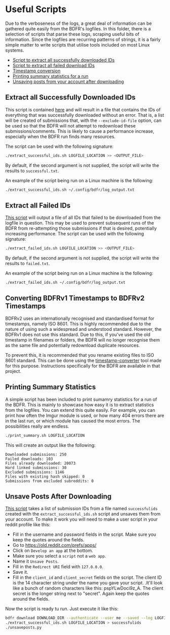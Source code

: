 # Useful Scripts

Due to the verboseness of the logs, a great deal of information can be gathered quite easily from the BDFR's logfiles. In this folder, there is a selection of scripts that parse these logs, scraping useful bits of information. Since the logfiles are recurring patterns of strings, it is a fairly simple matter to write scripts that utilise tools included on most Linux systems.

- [Script to extract all successfully downloaded IDs](#extract-all-successfully-downloaded-ids)
- [Script to extract all failed download IDs](#extract-all-failed-ids)
- [Timestamp conversion](#converting-bdfrv1-timestamps-to-bdfrv2-timestamps)
- [Printing summary statistics for a run](#printing-summary-statistics)
- [Unsaving posts from your account after downloading](#unsave-posts-after-downloading)

## Extract all Successfully Downloaded IDs

This script is contained [here](extract_successful_ids.sh) and will result in a file that contains the IDs of everything that was successfully downloaded without an error. That is, a list will be created of submissions that, with the `--exclude-id-file` option, can be used so that the BDFR will not attempt to redownload these submissions/comments. This is likely to cause a performance increase, especially when the BDFR run finds many resources.

The script can be used with the following signature:

```bash
./extract_successful_ids.sh LOGFILE_LOCATION >> <OUTPUT_FILE>
```

By default, if the second argument is not supplied, the script will write the results to `successful.txt`.

An example of the script being run on a Linux machine is the following:

```bash
./extract_successful_ids.sh ~/.config/bdfr/log_output.txt
```

## Extract all Failed IDs

[This script](extract_failed_ids.sh) will output a file of all IDs that failed to be downloaded from the logfile in question. This may be used to prevent subsequent runs of the BDFR from re-attempting those submissions if that is desired, potentially increasing performance.
The script can be used with the following signature:

```bash
./extract_failed_ids.sh LOGFILE_LOCATION >> <OUTPUT_FILE>
```

By default, if the second argument is not supplied, the script will write the results to `failed.txt`.

An example of the script being run on a Linux machine is the following:

```bash
./extract_failed_ids.sh ~/.config/bdfr/log_output.txt
```

## Converting BDFRv1 Timestamps to BDFRv2 Timestamps

BDFRv2 uses an internationally recognised and standardised format for timestamps, namely ISO 8601. This is highly recommended due to the nature of using such a widespread and understood standard. However, the BDFRv1 does not use this standard. Due to this, if you've used the old timestamp in filenames or folders, the BDFR will no longer recognise them as the same file and potentially redownload duplicate resources.

To prevent this, it is recommended that you rename existing files to ISO 8601 standard. This can be done using the [timestamp-converter](https://github.com/Serene-Arc/timestamp-converter) tool made for this purpose. Instructions specifically for the BDFR are available in that project.

## Printing Summary Statistics

A simple script has been included to print sumamry statistics for a run of the BDFR. This is mainly to showcase how easy it is to extract statistics from the logfiles. You can extend this quite easily. For example, you can print how often the Imgur module is used, or how many 404 errors there are in the last run, or which module has caused the most errors. The possibilities really are endless.

```bash
./print_summary.sh LOGFILE_LOCATION
```

This will create an output like the following:

```text
Downloaded submissions: 250
Failed downloads: 103
Files already downloaded: 20073
Hard linked submissions: 30
Excluded submissions: 1146
Files with existing hash skipped: 0
Submissions from excluded subreddits: 0
```

## Unsave Posts After Downloading

[This script](unsaveposts.py) takes a list of submission IDs from a file named `successfulids` created with the `extract_successful_ids.sh` script and unsaves them from your account. To make it work you will need to make a user script in your reddit profile like this:

- Fill in the username and password fields in the script. Make sure you keep the quotes around the fields.
- Go to <https://old.reddit.com/prefs/apps/>
- Click on `Develop an app` at the bottom.
- Make sure you select a `script` not a `web app`.
- Name it `Unsave Posts`.
- Fill in the `Redirect URI` field with `127.0.0.0`.
- Save it.
- Fill in the `client_id` and `client_secret` fields on the script. The client ID is the 14 character string under the name you gave your script. .It'll look like a bunch of random characters like this: pspYLwDoci9z_A. The client secret is the longer string next to "secret". Again keep the quotes around the fields.

Now the script is ready tu run. Just execute it like this:

```bash
bdfr download DOWNLOAD_DIR --authenticate --user me --saved --log LOGFILE_LOCATION
./extract_successful_ids.sh LOGFILE_LOCATION > successfulids
./unsaveposts.py
```
